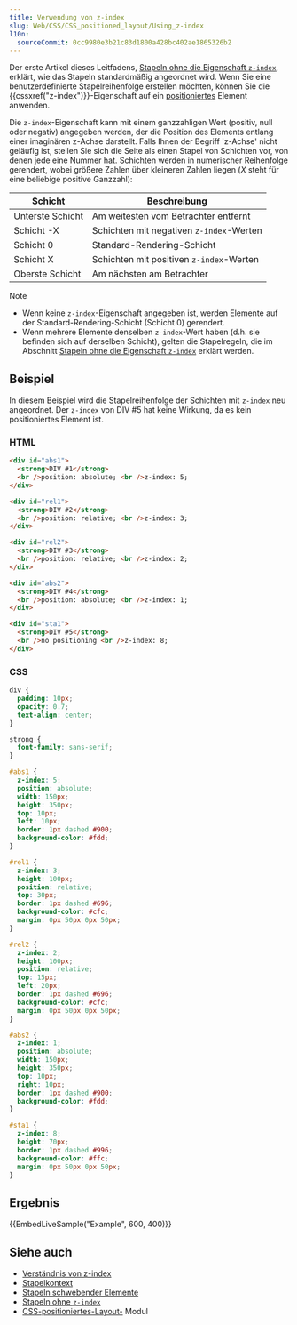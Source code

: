 ```yaml
---
title: Verwendung von z-index
slug: Web/CSS/CSS_positioned_layout/Using_z-index
l10n:
  sourceCommit: 0cc9980e3b21c83d1800a428bc402ae1865326b2
---
```


Der erste Artikel dieses Leitfadens, [Stapeln ohne die Eigenschaft `z-index`](/de/docs/Web/CSS/CSS_positioned_layout/Stacking_without_z-index), erklärt, wie das Stapeln standardmäßig angeordnet wird. Wenn Sie eine benutzerdefinierte Stapelreihenfolge erstellen möchten, können Sie die {{cssxref("z-index")}}-Eigenschaft auf ein [positioniertes](/de/docs/Web/CSS/position#types_of_positioning) Element anwenden.

Die `z-index`-Eigenschaft kann mit einem ganzzahligen Wert (positiv, null oder negativ) angegeben werden, der die Position des Elements entlang einer imaginären z-Achse darstellt. Falls Ihnen der Begriff 'z-Achse' nicht geläufig ist, stellen Sie sich die Seite als einen Stapel von Schichten vor, von denen jede eine Nummer hat. Schichten werden in numerischer Reihenfolge gerendert, wobei größere Zahlen über kleineren Zahlen liegen (_X_ steht für eine beliebige positive Ganzzahl):

| Schicht          | Beschreibung                             |
| ---------------- | ---------------------------------------- |
| Unterste Schicht | Am weitesten vom Betrachter entfernt     |
| Schicht -X       | Schichten mit negativen `z-index`-Werten |
| Schicht 0        | Standard-Rendering-Schicht               |
| Schicht X        | Schichten mit positiven `z-index`-Werten |
| Oberste Schicht  | Am nächsten am Betrachter                |

> [!NOTE]
>
> - Wenn keine `z-index`-Eigenschaft angegeben ist, werden Elemente auf der Standard-Rendering-Schicht (Schicht 0) gerendert.
> - Wenn mehrere Elemente denselben `z-index`-Wert haben (d.h. sie befinden sich auf derselben Schicht), gelten die Stapelregeln, die im Abschnitt [Stapeln ohne die Eigenschaft `z-index`](/de/docs/Web/CSS/CSS_positioned_layout/Stacking_without_z-index) erklärt werden.

## Beispiel

In diesem Beispiel wird die Stapelreihenfolge der Schichten mit `z-index` neu angeordnet. Der `z-index` von DIV #5 hat keine Wirkung, da es kein positioniertes Element ist.

### HTML

```html
<div id="abs1">
  <strong>DIV #1</strong>
  <br />position: absolute; <br />z-index: 5;
</div>

<div id="rel1">
  <strong>DIV #2</strong>
  <br />position: relative; <br />z-index: 3;
</div>

<div id="rel2">
  <strong>DIV #3</strong>
  <br />position: relative; <br />z-index: 2;
</div>

<div id="abs2">
  <strong>DIV #4</strong>
  <br />position: absolute; <br />z-index: 1;
</div>

<div id="sta1">
  <strong>DIV #5</strong>
  <br />no positioning <br />z-index: 8;
</div>
```

### CSS

```css
div {
  padding: 10px;
  opacity: 0.7;
  text-align: center;
}

strong {
  font-family: sans-serif;
}

#abs1 {
  z-index: 5;
  position: absolute;
  width: 150px;
  height: 350px;
  top: 10px;
  left: 10px;
  border: 1px dashed #900;
  background-color: #fdd;
}

#rel1 {
  z-index: 3;
  height: 100px;
  position: relative;
  top: 30px;
  border: 1px dashed #696;
  background-color: #cfc;
  margin: 0px 50px 0px 50px;
}

#rel2 {
  z-index: 2;
  height: 100px;
  position: relative;
  top: 15px;
  left: 20px;
  border: 1px dashed #696;
  background-color: #cfc;
  margin: 0px 50px 0px 50px;
}

#abs2 {
  z-index: 1;
  position: absolute;
  width: 150px;
  height: 350px;
  top: 10px;
  right: 10px;
  border: 1px dashed #900;
  background-color: #fdd;
}

#sta1 {
  z-index: 8;
  height: 70px;
  border: 1px dashed #996;
  background-color: #ffc;
  margin: 0px 50px 0px 50px;
}
```

## Ergebnis

{{EmbedLiveSample("Example", 600, 400)}}

## Siehe auch

- [Verständnis von z-index](/de/docs/Web/CSS/CSS_positioned_layout/Understanding_z-index)
- [Stapelkontext](/de/docs/Web/CSS/CSS_positioned_layout/Stacking_context)
- [Stapeln schwebender Elemente](/de/docs/Web/CSS/CSS_positioned_layout/Stacking_floating_elements)
- [Stapeln ohne `z-index`](/de/docs/Web/CSS/CSS_positioned_layout/Stacking_without_z-index)
- [CSS-positioniertes-Layout-](/de/docs/Web/CSS/CSS_positioned_layout) Modul
